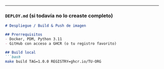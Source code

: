 
---

### `DEPLOY.md` (si todavía no lo creaste completo)
```md
# Despliegue / Build & Push de imagen

## Prerrequisitos
- Docker, PDM, Python 3.11
- GitHub con acceso a GHCR (o tu registro favorito)

## Build local
```bash
make build TAG=1.0.0 REGISTRY=ghcr.io/TU-ORG
